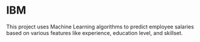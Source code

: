 # IBM
This project uses Machine Learning algorithms to predict employee salaries based on various features like experience, education level, and skillset. 
